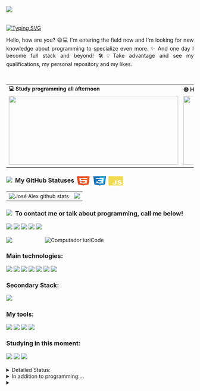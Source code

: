  <a href="https://github.com/jose-alexx">
    <img align="center" src="https://raw.githubusercontent.com/gist/jose-alexx/86291df18d3daccdff4f0cab7a962163/raw/6fa04ae4f3e78ec957df70a04cd65e6fd1758761/alex-perfil.svg" ">
  </a> 
  <br>
  <br>
  <br

[![Typing SVG](https://readme-typing-svg.herokuapp.com?font=Fira+Code&weight=1000&size=35&duration=4000&pause=1000&color=FFBD59&center=true&vLeft=true&random=false&width=1000&lines=HELLO%2C+My+name+is+José+Alex+:%29;I'm+17+years+old;I+am+Brazilian;I'm+a+computer+science+student+:%29)](https://git.io/typing-svg) 

<p align="justify"> Hello, how are you? 😄💻 I'm entering the field now and I'm looking for new knowledge about programming to specialize even more. ✨ And one day I become full stack and beyond! 🛠️💡Take advantage and see my qualifications, my personal repository and my likes. </p> <br>

<div align="center">
  <table>
    <tr>
      <td><b>💻 Study programming all afternoon </b></td>
      <td><b>😄 Have fun in my free time</b></td>
    </tr>
    <tr>
      <td><img src="https://res.cloudinary.com/practicaldev/image/fetch/s--yH1__SZq--/c_limit%2Cf_auto%2Cfl_progressive%2Cq_auto%2Cw_775/https://dev-to-uploads.s3.amazonaws.com/uploads/articles/ytshyt5ieabbodlgx2gr.png" width="455px" height="185px"></td>
      <td><img src="https://giffiles.alphacoders.com/219/219969.gif" width="455px" height="185px"> </td>
    </tr>
  </table>
</div>

<h3 align="left"><img src="https://www.emojiall.com/images/240/telegram/1f447.gif" height="30px"> &nbsp;My GitHub Statuses
  <img align="center" alt="HTML" height="25" width="40" src="https://raw.githubusercontent.com/devicons/devicon/master/icons/html5/html5-original.svg">
  <img align="center" alt="CSS" height="25" width="40" src="https://raw.githubusercontent.com/devicons/devicon/master/icons/css3/css3-original.svg">
  <img align="center" alt="Js" height="25" width="40" src="https://raw.githubusercontent.com/devicons/devicon/master/icons/javascript/javascript-plain.svg">
  
</h3>

<div align="center">
  <table>
    <tr>
      <td><img height="180em" src="https://github-readme-stats.vercel.app/api?username=jose-alexx&hide_title=true&show_icons=true&include_all_commits=false&count_private=true&line_height=25&hide=issues&hide_border=true&title_color=FFBD59&icon_color=FFBD59&text_color=ffffff&bg_color=000000" alt="José Alex github stats" /></td>
      <td><img height="180em" src="https://github-readme-stats.vercel.app/api/top-langs/?username=jose-alexx&layout=compact&hide_title=false&show_icons=true&include_all_commits=false&count_private=true&line_height=25&hide=issues&hide_border=true&title_color=FFBD59&text_color=ffffff&bg_color=000000"/></td>
    </tr>
  </table>
</div>

<h3 align="left"><img src="https://raw.githubusercontent.com/kaueMarques/kaueMarques/master/hi.gif" height="30px"> &nbsp;To contact me or talk about programming, call me below!</h3>
 
<div> 
  <a href="" target="_blank"><img src="https://img.shields.io/badge/YouTube-000?style=for-the-badge&logo=youtube&logoColor=FFBD59" target="_blank"></a>
  <a href="" target="_blank"><img src="https://img.shields.io/badge/-Instagram-000?style=for-the-badge&logo=instagram&logoColor=FFBD59" target="_blank"></a>
  <a href="" target="_blank"><img src="https://img.shields.io/badge/Discord-000?style=for-the-badge&logo=discord&logoColor=FFBD59" target="_blank"></a> 
  <a href="mailto:jasp1@aluno.ifal.edu.br"><img src="https://img.shields.io/badge/-Gmail-000?style=for-the-badge&logo=gmail&logoColor=FFBD59" target="_blank"></a>
  <a href="" target="_blank"><img src="https://img.shields.io/badge/-LinkedIn-000?style=for-the-badge&logo=linkedin&logoColor=FFBD59" target="_blank"></a>
</div> <br>

   <!-- 
    <img align="right" height="590em" src="https://raw.githubusercontent.com/gist/alexx-pereira/fe606d23c1879116a6a5798f99840fe6/raw/8fe1c138604b9dddbffb865bdd142ddda7c301d2/alex-github-card.svg"/>
   -->

<div  align="left"> 
  <img src="https://raw.githubusercontent.com/gist/jose-alexx/ca62ee9a1d7bb74e021280459e246778/raw/a4da54ca9351036d10de3020d2ef75570a71ce5a/ddde.svg" min-width="400px" max-width="400px" width="400px" align="right" alt="Computador iuriCode">
  <img src="https://visit-counter.vercel.app/counter.png?page=https%3A%2F%2Fgithub.com%2Fjose-alexx&s=50&c=FFBD59&bg=000&no=7&ff=digi&tb=Visits%3A++&ta="  min-width="100px" max-width="200px" width="150px" />
  <!-- <img src="https://komarev.com/ghpvc/?username=alexx-pereira&labelColor=FFBD59&color=FFBD59&abbreviated=true&style=flat-square" min-width="100px" max-width="200px" width="150px" alt="Computador iuriCode" color="FFBD59"> -->
 

  <h3 align="left">Main technologies: </h3>
  <img src="https://img.shields.io/badge/HTML5-E34F26?style=for-the-badge&logo=html5&logoColor=white"> <!-- HTML --> 
  <img src="https://img.shields.io/badge/CSS3-1572B6?style=for-the-badge&logo=css3&logoColor=white"> <!-- CSS -->
  <img src="https://img.shields.io/badge/JavaScript-F7DF1E?style=for-the-badge&logo=javascript&logoColor=black"> <!-- JavaScript -->
  <img src="https://img.shields.io/badge/Java-ED8B00?style=for-the-badge&logo=openjdk&logoColor=white"> <!-- Java -->
  <img src="https://img.shields.io/badge/Canva-%2300C4CC.svg?&style=for-the-badge&logo=Canva&logoColor=white"> <!-- Canva -->
  <img src="https://img.shields.io/badge/Figma-F24E1E?style=for-the-badge&logo=figma&logoColor=white"> <!-- Figma --> 
  <img src="https://img.shields.io/badge/Google%20Sheets-34A853?style=for-the-badge&logo=google-sheets&logoColor=white"> <!-- Google Chits -->

  <h3 align="left">Secondary Stack: </h3>
  <img src="https://img.shields.io/badge/Arduino-00979D?style=for-the-badge&logo=Arduino&logoColor=white"> <!-- Arduino -->

  <h3 align="left">My tools: </h3>
  <img src="https://img.shields.io/badge/Arduino_IDE-00979D?style=for-the-badge&logo=arduino&logoColor=white"> <!-- Arduino IDE -->
  <img src="https://img.shields.io/badge/replit-667881?style=for-the-badge&logo=replit&logoColor=white"> <!-- Replit -->
  <img src="https://img.shields.io/badge/Eclipse-2C2255?style=for-the-badge&logo=eclipse&logoColor=white"> <!-- Eclipse --> 
  <img src="https://img.shields.io/badge/-Visual%20Studio%20Code-6420FF?style=for-the-badge&logo=visual-studio-code&logoColor=white&labelColor=6420FF"> <!-- Visual Studio Code-->

  <h3 align="left">Studying in this moment: </h3>
  <img src="https://img.shields.io/badge/Python-14354C?style=for-the-badge&logo=python&logoColor=white"> <!-- Python --> 
  <img src="https://img.shields.io/badge/GIT-E44C30?style=for-the-badge&logo=git&logoColor=white"> <!-- Git --> 
  <img src="https://img.shields.io/badge/-GitHub-62C7C9?style=for-the-badge&logo=github&labelColor=62C7C9"> <!-- Git Hub--> 
</div> <br>

<details aling="left">
<summary>Detailed Status: </summary> <br>

[![Ashutosh's github activity graph](https://github-readme-activity-graph.vercel.app/graph?username=jose-alexx&bg_color=000&color=FFBD59&line=ffffff&point=FFBD59&area=true&hide_border=true)](https://github.com/ashutosh00710/github-readme-activity-graph)

<!-- | ![Ashutosh's github activity graph](https://github-readme-activity-graph.vercel.app/graph?username=alexx-pereira&bg_color=000&color=FFBD59&line=ffffff&point=FFBD59&area=true&hide_border=true) | 
| :-: | -->
</details>

<details align="left">
  <summary color="#FFBD59">In addition to programming:...</summary> <br>
</details>

<details align="left">
  <summary></summary> <br>
 
  - Badges by <a href="https://shields.io/">shields.io</a><br>
  - GitHub Stats by <a href="https://github.com/anuraghazra/github-readme-stats">anuraghazra</a>
  - Developer vector created by <a href="https://www.freepik.com/vectors/developer">storyset - www.freepik.com</a> (edited by author)
</details>
